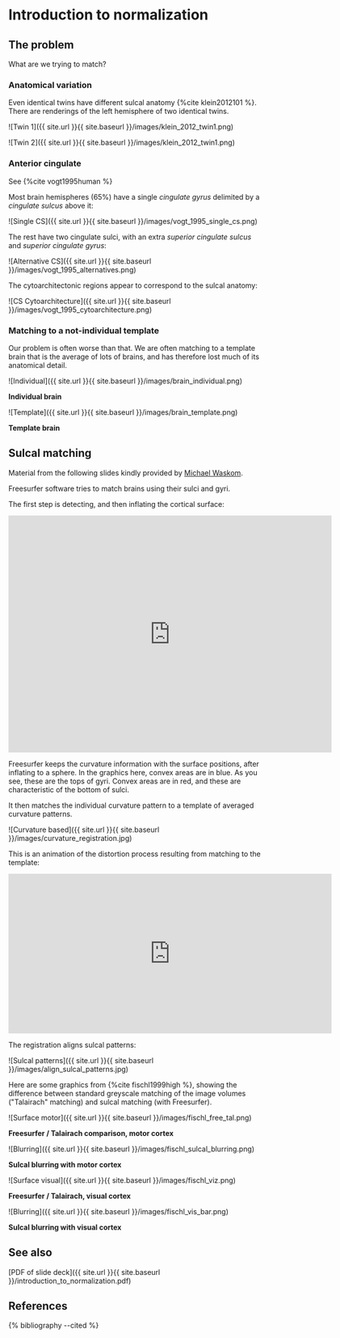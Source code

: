 # Introduction to normalization

## The problem

What are we trying to match?

### Anatomical variation

Even identical twins have different sulcal anatomy {%cite klein2012101 %}.  There are renderings of the left hemisphere of two identical twins.

![Twin 1]({{ site.url }}{{ site.baseurl }}/images/klein_2012_twin1.png)

![Twin 2]({{ site.url }}{{ site.baseurl }}/images/klein_2012_twin1.png)

### Anterior cingulate

See {%cite vogt1995human %}

Most brain hemispheres (65%) have a single *cingulate gyrus* delimited by
a *cingulate sulcus* above it:

![Single CS]({{ site.url }}{{ site.baseurl }}/images/vogt_1995_single_cs.png)

The rest have two cingulate sulci, with an extra *superior cingulate sulcus*
and *superior cingulate gyrus*:

![Alternative CS]({{ site.url }}{{ site.baseurl }}/images/vogt_1995_alternatives.png)

The cytoarchitectonic regions appear to correspond to the sulcal anatomy:

![CS Cytoarchitecture]({{ site.url }}{{ site.baseurl }}/images/vogt_1995_cytoarchitecture.png)

### Matching to a not-individual template

Our problem is often worse than that.  We are often matching to a template brain that is the average of lots of brains, and has therefore lost much of its anatomical detail.

![Individual]({{ site.url }}{{ site.baseurl }}/images/brain_individual.png)

**Individual brain**

![Template]({{ site.url }}{{ site.baseurl }}/images/brain_template.png)

**Template brain**

## Sulcal matching

Material from the following slides kindly provided by [Michael Waskom](http://www.cns.nyu.edu/~mwaskom).

Freesurfer software tries to match brains using their sulci and gyri.

The first step is detecting, and then inflating the cortical surface:

<iframe src="https://player.vimeo.com/video/299292912" width="640" height="469" frameborder="0" webkitallowfullscreen mozallowfullscreen allowfullscreen></iframe>

Freesurfer keeps the curvature information with the surface positions, after
inflating to a sphere.  In the graphics here, convex areas are in blue.  As you
see, these are the tops of gyri.  Convex areas are in red, and these are
characteristic of the bottom of sulci.

It then matches the individual curvature pattern to a template of averaged
curvature patterns.

![Curvature based]({{ site.url }}{{ site.baseurl }}/images/curvature_registration.jpg)

This is an animation of the distortion process resulting from matching to the template:

<iframe src="https://player.vimeo.com/video/299294520" width="640" height="316" frameborder="0" webkitallowfullscreen mozallowfullscreen allowfullscreen></iframe>

The registration aligns sulcal patterns:

![Sulcal patterns]({{ site.url }}{{ site.baseurl }}/images/align_sulcal_patterns.jpg)

Here are some graphics from {%cite fischl1999high %}, showing the difference
between standard greyscale matching of the image volumes ("Talairach" matching)
and sulcal matching (with Freesurfer).

![Surface motor]({{ site.url }}{{ site.baseurl }}/images/fischl_free_tal.png)

**Freesurfer / Talairach comparison, motor cortex**

![Blurring]({{ site.url }}{{ site.baseurl }}/images/fischl_sulcal_blurring.png)

**Sulcal blurring with motor cortex**

![Surface visual]({{ site.url }}{{ site.baseurl }}/images/fischl_viz.png)

**Freesurfer / Talairach, visual cortex**

![Blurring]({{ site.url }}{{ site.baseurl }}/images/fischl_vis_bar.png)

**Sulcal blurring with visual cortex**

## See also

[PDF of slide deck]({{ site.url }}{{ site.baseurl }}/introduction_to_normalization.pdf)

## References

{% bibliography --cited %}
